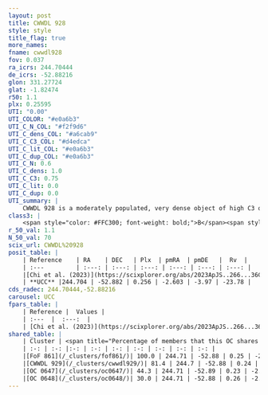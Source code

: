 ```yaml
---
layout: post
title: CWWDL 928
style: style
title_flag: true
more_names: 
fname: cwwdl928
fov: 0.037
ra_icrs: 244.70444
de_icrs: -52.88216
glon: 331.27724
glat: -1.82474
r50: 1.1
plx: 0.25595
UTI: "0.00"
UTI_COLOR: "#e0a6b3"
UTI_C_N_COL: "#f2f9d6"
UTI_C_dens_COL: "#a6cab9"
UTI_C_C3_COL: "#d4edca"
UTI_C_lit_COL: "#e0a6b3"
UTI_C_dup_COL: "#e0a6b3"
UTI_C_N: 0.6
UTI_C_dens: 1.0
UTI_C_C3: 0.75
UTI_C_lit: 0.0
UTI_C_dup: 0.0
UTI_summary: |
    CWWDL 928 is a moderately populated, very dense object of high C3 quality. It was recently reported in the literature.<br><br><span style="color: #99180f; font-weight: bold;">Warning: </span>This is very likely a duplicate object, which shares a large percentage of members with at least one previously reported entry, and a large percentage with at least one entry reported in the same catalogue.
class3: |
    <span style="color: #FFC300; font-weight: bold;">B</span><span style="color: green; font-weight: bold;">A</span>
r_50_val: 1.1
N_50_val: 70
scix_url: CWWDL%20928
posit_table: |
    | Reference    | RA    | DEC   | Plx  | pmRA  | pmDE   |  Rv  |
    | :---         | :---: | :---: | :---: | :---: | :---: | :---: |
    |[Chi et al. (2023)](https://scixplorer.org/abs/2023ApJS..266...36C) | 244.701 | -52.883 | 0.288 | -2.604 | -3.919 | -9.388 |
    | **UCC** |244.704 | -52.882 | 0.256 | -2.603 | -3.97 | -23.78 | 
cds_radec: 244.70444,-52.88216
carousel: UCC
fpars_table: |
    | Reference |  Values |
    | :---  |  :---:  |
    | [Chi et al. (2023)](https://scixplorer.org/abs/2023ApJS..266...36C) | `logAge=7.91, Z=0.44` |
shared_table: |
    | Cluster | <span title="Percentage of members that this OC shares with the ones listed">%</span>   | RA   | DEC   | Plx   | pmRA  | pmDE  | Rv | UTI |
    | :-: | :-: |:-: | :-: | :-: | :-: | :-: | :-: | :-: |
    |[FoF 861](/_clusters/fof861/)| 100.0 | 244.71 | -52.88 | 0.25 | -2.59 | -3.98 | -24.64 |0.8 |
    |[CWWDL 929](/_clusters/cwwdl929/)| 81.4 | 244.7 | -52.88 | 0.24 | -2.61 | -3.97 | -24.64 |0.0 |
    |[OC 0647](/_clusters/oc0647/)| 44.3 | 244.71 | -52.89 | 0.23 | -2.6 | -3.97 | -24.64 |0.0 |
    |[OC 0648](/_clusters/oc0648/)| 30.0 | 244.71 | -52.88 | 0.26 | -2.55 | -3.91 | -23.78 |0.0 |
---
```

